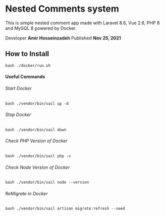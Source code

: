 # Nested Comments system
This is simple nested comment app made with Laravel 8.6, Vue 2.6, PHP 8 and MySQL 8 powered by Docker.

Developer **Amir Hosseinzadeh** Published **Nov 25, 2021**

## How to Install
    bash ./docker/run.sh 

#### Useful Commands
###### Start Docker
    bash ./vendor/bin/sail up -d
###### Stop Docker
    bash ./vendor/bin/sail down
###### Check PHP Version of Docker
    bash ./vendor/bin/sail php -v
###### Check Node Version of Docker
    bash ./vendor/bin/sail node --version
###### ReMigrate in Docker
    bash ./vendor/bin/sail artisan migrate:refresh --seed
